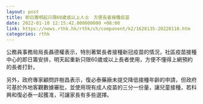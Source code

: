 ```yaml
---
layout: post
title: 即日籌明起只限60歲或以上人士　方便長者接種疫苗
date: 2022-01-10 12:15:42.000000000 +08:00
link: https://news.rthk.hk/rthk/ch/component/k2/1628135-20220110.htm
categories: rthk
---
```


公務員事務局局長聶德權表示，特別著緊長者接種新冠疫苗的情況，社區疫苗接種中心的即日籌安排，明天起重新只限60歲或以上長者使用，方便不懂得上網預約的長者打針。

另外，政府專家顧問許樹昌表示，復必泰藥廠未提交降低接種年齡的申請，但政府可基於外地客觀數據審批，並使用現有成人疫苗的三分一份量，讓兒童接種，若科興和復必泰一起獲准，可讓家長有多些選擇。
